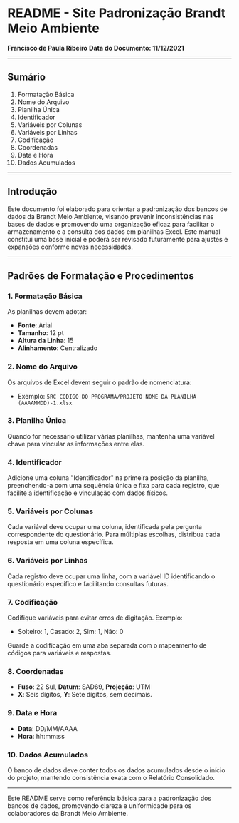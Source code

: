 # README - Site Padronização Brandt Meio Ambiente

**Francisco de Paula Ribeiro**
**Data do Documento: 11/12/2021**

---

## Sumário

1. Formatação Básica
2. Nome do Arquivo
3. Planilha Única
4. Identificador
5. Variáveis por Colunas
6. Variáveis por Linhas
7. Codificação
8. Coordenadas
9. Data e Hora
10. Dados Acumulados

---

## Introdução

Este documento foi elaborado para orientar a padronização dos bancos de dados da Brandt Meio Ambiente, visando prevenir inconsistências nas bases de dados e promovendo uma organização eficaz para facilitar o armazenamento e a consulta dos dados em planilhas Excel. Este manual constitui uma base inicial e poderá ser revisado futuramente para ajustes e expansões conforme novas necessidades.

---

## Padrões de Formatação e Procedimentos

### 1. Formatação Básica

As planilhas devem adotar:

- **Fonte**: Arial
- **Tamanho**: 12 pt
- **Altura da Linha**: 15
- **Alinhamento**: Centralizado

### 2. Nome do Arquivo

Os arquivos de Excel devem seguir o padrão de nomenclatura:

- Exemplo: `5RC CODIGO DO PROGRAMA/PROJETO NOME DA PLANILHA (AAAAMMDD)-1.xlsx`

### 3. Planilha Única

Quando for necessário utilizar várias planilhas, mantenha uma variável chave para vincular as informações entre elas.

### 4. Identificador

Adicione uma coluna "Identificador" na primeira posição da planilha, preenchendo-a com uma sequência única e fixa para cada registro, que facilite a identificação e vinculação com dados físicos.

### 5. Variáveis por Colunas

Cada variável deve ocupar uma coluna, identificada pela pergunta correspondente do questionário. Para múltiplas escolhas, distribua cada resposta em uma coluna específica.

### 6. Variáveis por Linhas

Cada registro deve ocupar uma linha, com a variável ID identificando o questionário específico e facilitando consultas futuras.

### 7. Codificação

Codifique variáveis para evitar erros de digitação. Exemplo:

- Solteiro: 1, Casado: 2, Sim: 1, Não: 0

Guarde a codificação em uma aba separada com o mapeamento de códigos para variáveis e respostas.

### 8. Coordenadas

- **Fuso**: 22 Sul, **Datum**: SAD69, **Projeção**: UTM
- **X**: Seis dígitos, **Y**: Sete dígitos, sem decimais.

### 9. Data e Hora

- **Data**: DD/MM/AAAA
- **Hora**: hh:mm:ss

### 10. Dados Acumulados

O banco de dados deve conter todos os dados acumulados desde o início do projeto, mantendo consistência exata com o Relatório Consolidado.

---

Este README serve como referência básica para a padronização dos bancos de dados, promovendo clareza e uniformidade para os colaboradores da Brandt Meio Ambiente.
